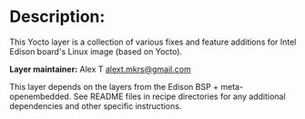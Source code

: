Description:
============

This Yocto layer is a collection of various fixes and feature additions
for Intel Edison board's Linux image (based on Yocto).

**Layer maintainer:** Alex T <alext.mkrs@gmail.com>

This layer depends on the layers from the Edison BSP + meta-openembedded.
See README files in recipe directories for any additional dependencies and other
specific instructions.
